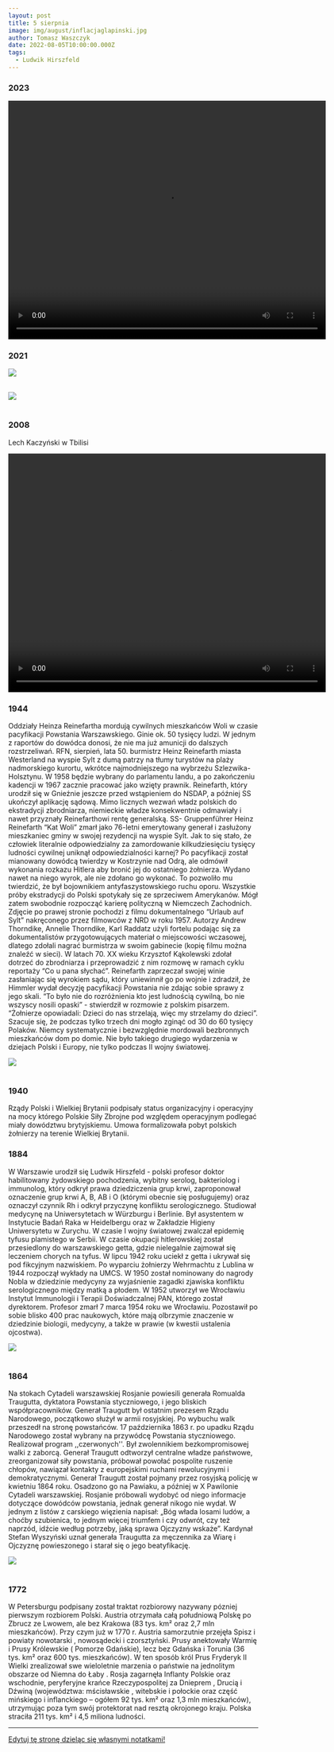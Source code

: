 ```yaml
---
layout: post
title: 5 sierpnia
image: img/august/inflacjaglapinski.jpg
author: Tomasz Waszczyk
date: 2022-08-05T10:00:00.000Z
tags:
  - Ludwik Hirszfeld
---
```


### 2023

<video width="640" height="480" controls>
<source src="./movies/august/przejezyczenie.mp4" type="video/mp4">
Your browser does not support the video tag.
</video>

### 2021

<img src="./img/august/centralbanking.png"><br><br>

<img src="./img/august/inflacjaglapinski.jpg"><br><br>

### 2008

Lech Kaczyński w Tbilisi

<video width="640" height="480" controls>
<source src="./movies/august/leczkaczynski.mp4" type="video/mp4">
Your browser does not support the video tag.
</video>

### 1944

Oddziały Heinza Reinefartha mordują cywilnych mieszkańców Woli w czasie pacyfikacji Powstania Warszawskiego. Ginie ok. 50 tysięcy ludzi. W jednym z raportów do dowódca donosi, że nie ma już amunicji do dalszych rozstrzeliwań.
RFN, sierpień, lata 50. burmistrz Heinz Reinefarth miasta Westerland na wyspie Sylt z dumą patrzy na tłumy turystów na plaży nadmorskiego kurortu, wkrótce najmodniejszego na wybrzeżu Szlezwika-Holsztynu. W 1958 będzie wybrany do parlamentu landu, a po zakończeniu kadencji w 1967 zacznie pracować jako wzięty prawnik. Reinefarth, który urodził się w Gnieźnie jeszcze przed wstąpieniem do NSDAP, a później SS ukończył aplikację sądową. Mimo licznych wezwań władz polskich do ekstradycji zbrodniarza, niemieckie władze konsekwentnie odmawiały i nawet przyznały Reinefarthowi rentę generalską.
SS- Gruppenführer Heinz Reinefarth “Kat Woli” zmarł jako 76-letni emerytowany generał i zasłużony mieszkaniec gminy w swojej rezydencji na wyspie Sylt. 
Jak to się stało, że człowiek literalnie odpowiedzialny za zamordowanie kilkudziesięciu tysięcy ludności cywilnej uniknął odpowiedzialności karnej? Po pacyfikacji został mianowany dowódcą twierdzy w Kostrzynie nad Odrą, ale odmówił wykonania rozkazu Hitlera aby bronić jej do ostatniego żołnierza. Wydano nawet na niego wyrok, ale nie zdołano go wykonać. To pozwoliło mu twierdzić, że był bojownikiem antyfaszystowskiego ruchu oporu. Wszystkie próby ekstradycji do Polski spotykały się ze sprzeciwem Amerykanów. Mógł zatem swobodnie rozpocząć karierę polityczną w Niemczech Zachodnich.
Zdjęcie po prawej stronie pochodzi z filmu dokumentalnego “Urlaub auf Sylt” nakręconego przez filmowców z NRD w roku 1957. Autorzy Andrew Thorndike, Annelie Thorndike, Karl Raddatz użyli fortelu podając się za dokumentalistów przygotowujących materiał o miejscowości wczasowej, dlatego zdołali nagrać burmistrza w swoim gabinecie (kopię filmu można znaleźć w sieci).
W latach 70. XX wieku Krzysztof Kąkolewski zdołał dotrzeć do zbrodniarza i przeprowadzić z nim rozmowę w ramach cyklu reportaży “Co u pana słychać”. Reinefarth zaprzeczał swojej winie zasłaniając się wyrokiem sądu, który uniewinnił go po wojnie i zdradził, że Himmler wydał decyzję pacyfikacji Powstania nie zdając sobie sprawy z jego skali. “To było nie do rozróżnienia kto jest ludnością cywilną, bo nie wszyscy nosili opaski” - stwierdził w rozmowie z polskim pisarzem. “Żołnierze opowiadali: Dzieci do nas strzelają, więc my strzelamy do dzieci”.
Szacuje się, że podczas tylko trzech dni mogło zginąć od 30 do 60 tysięcy Polaków. Niemcy systematycznie i bezwzględnie mordowali bezbronnych mieszkańców dom po domie. Nie było takiego drugiego wydarzenia w dziejach Polski i Europy, nie tylko podczas II wojny światowej.

<img src="./img/august/heinz.jpg"><br><br>

### 1940

Rządy Polski i Wielkiej Brytanii podpisały status organizacyjny i operacyjny na mocy którego Polskie Siły Zbrojne pod względem operacyjnym podlegać miały dowództwu brytyjskiemu.
Umowa formalizowała pobyt polskich żołnierzy na terenie Wielkiej Brytanii.

### 1884

W Warszawie urodził się Ludwik Hirszfeld - polski profesor doktor habilitowany żydowskiego pochodzenia, wybitny serolog, bakteriolog i immunolog, który odkrył prawa dziedziczenia grup krwi, zaproponował oznaczenie grup krwi A, B, AB i O (którymi obecnie się posługujemy) oraz oznaczył czynnik Rh i odkrył przyczynę konfliktu serologicznego.
Studiował medycynę na Uniwersytetach w Würzburgu i Berlinie.
Był asystentem w Instytucie Badań Raka w Heidelbergu oraz w Zakładzie Higieny Uniwersytetu w Zurychu. W czasie I wojny światowej zwalczał epidemię tyfusu plamistego w Serbii. W czasie okupacji hitlerowskiej został przesiedlony do warszawskiego getta, gdzie nielegalnie zajmował się leczeniem chorych na tyfus. W lipcu 1942 roku uciekł z getta i ukrywał się pod fikcyjnym nazwiskiem. Po wyparciu żołnierzy Wehrmachtu z  Lublina w 1944 rozpoczął wykłady na UMCS. W 1950 został nominowany do nagrody Nobla w dziedzinie medycyny za wyjaśnienie zagadki zjawiska konfliktu serologicznego między matką a płodem. W 1952 utworzył we Wrocławiu Instytut Immunologii i Terapii Doświadczalnej PAN, którego został dyrektorem. Profesor zmarł 7 marca 1954 roku we Wrocławiu. Pozostawił po sobie blisko 400 prac naukowych, które mają olbrzymie znaczenie w dziedzinie biologii, medycyny, a także w  prawie (w kwestii ustalenia ojcostwa).

<img src="./img/august/hirszfeld.jpg"><br><br>

### 1864

Na stokach Cytadeli warszawskiej Rosjanie powiesili generała Romualda Traugutta, dyktatora Powstania styczniowego, i jego bliskich współpracowników. 
Generał Traugutt był ostatnim prezesem Rządu Narodowego, początkowo służył w armii rosyjskiej. Po wybuchu walk przeszedł na stronę powstańców. 
17 października 1863 r. po upadku Rządu Narodowego został wybrany na przywódcę Powstania styczniowego. Realizował program ,,czerwonych''. Był zwolennikiem bezkompromisowej walki z zaborcą. Generał Traugutt odtworzył centralne władze państwowe, zreorganizował siły powstania, próbował powołać pospolite ruszenie chłopów, nawiązał kontakty z europejskimi ruchami rewolucyjnymi i demokratycznymi. Generał Traugutt został pojmany przez rosyjską policję w kwietniu 1864 roku. Osadzono go na Pawiaku, a później w X Pawilonie Cytadeli warszawskiej. Rosjanie próbowali wydobyć od niego informacje dotyczące dowódców powstania, jednak generał nikogo nie wydał. W jednym z listów z carskiego więzienia napisał: „Bóg włada losami ludów, a choćby szubienica, to jednym więcej triumfem i czy odwrót, czy też naprzód, idźcie według potrzeby, jaką sprawa Ojczyzny wskaże”. 
Kardynał Stefan Wyszyński uznał generała Traugutta za męczennika za Wiarę i Ojczyznę powieszonego i starał się o jego beatyfikację.

<img src="./img/august/cytadela.jpg"><br><br>

### 1772

W Petersburgu podpisany został traktat rozbiorowy nazywany pózniej pierwszym rozbiorem Polski.
Austria otrzymała całą południową Polskę
po Zbrucz ze Lwowem, ale bez Krakowa (83
tys. km² oraz 2,7 mln mieszkańców). Przy
czym już w 1770 r. Austria samorzutnie
przejęła Spisz i powiaty nowotarski ,
nowosądecki i czorsztyński.
Prusy anektowały Warmię i Prusy
Królewskie ( Pomorze Gdańskie), lecz bez
Gdańska i Torunia (36 tys. km² oraz 600 tys.
mieszkańców). W ten sposób król Prus
Fryderyk II Wielki zrealizował swe wieloletnie
marzenia o państwie na jednolitym obszarze
od Niemna do Łaby .
Rosja zagarnęła Inflanty Polskie oraz
wschodnie, peryferyjne krańce
Rzeczypospolitej za Dnieprem , Drucią i Dźwiną
(województwa: mścisławskie , witebskie i
połockie oraz część mińskiego i inflanckiego
– ogółem 92 tys. km² oraz 1,3 mln
mieszkańców), utrzymując poza tym swój
protektorat nad resztą okrojonego kraju.
Polska straciła 211 tys. km² i 4,5 miliona
ludności.

---

<a href="https://github.com/TomaszWaszczyk/historia.waszczyk.com/edit/master/src/content/august-5.md" target="_blank">Edytuj tę stronę dzieląc się własnymi notatkami!</a>
